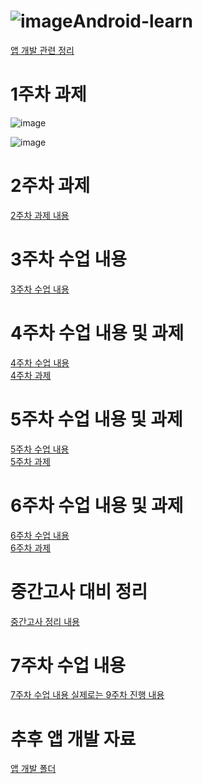 ![image](https://github.com/user-attachments/assets/e438672b-1d23-4470-8b7e-9c6b7b089319)Android-learn
==============

[앱 개발 관련 정리](https://github.com/Park-M-S/Android-learn/tree/main/%EC%95%B1%20%EB%A7%8C%EB%93%A4%EC%96%B4%EB%B3%B4%EA%B8%B0)


# 1주차 과제

![image](https://github.com/user-attachments/assets/031fccaf-3a61-409d-98ba-824c0935b08e)

![image](https://github.com/user-attachments/assets/28316b64-4819-4532-b546-4f2a49537892)


# 2주차 과제

[2주차 과제 내용](https://github.com/Park-M-S/SG-Android/blob/main/2%EC%A3%BC%EC%B0%A8%20%EA%B3%BC%EC%A0%9C.md)


# 3주차 수업 내용
[3주차 수업 내용](https://github.com/Park-M-S/SG-Android/blob/main/3%EC%A3%BC%EC%B0%A8%20%EC%88%98%EC%97%85%EB%82%B4%EC%9A%A9.md)

# 4주차 수업 내용 및 과제
[4주차 수업 내용](https://github.com/Park-M-S/SG-Android/blob/main/4%EC%A3%BC%EC%B0%A8%20%EC%88%98%EC%97%85%20%EB%82%B4%EC%9A%A9.md)<br/>
[4주차 과제](https://github.com/Park-M-S/SG-Android/blob/main/4%EC%A3%BC%EC%B0%A8%20%EA%B3%BC%EC%A0%9C.md)

# 5주차 수업 내용 및 과제
[5주차 수업 내용](https://github.com/Park-M-S/Android-learn/blob/main/5%EC%A3%BC%EC%B0%A8%20%EC%88%98%EC%97%85%20%EB%82%B4%EC%9A%A9.md)</br>
[5주차 과제](https://github.com/Park-M-S/Android-learn/blob/main/5%EC%A3%BC%EC%B0%A8%20%EA%B3%BC%EC%A0%9C.md)

# 6주차 수업 내용 및 과제
[6주차 수업 내용](https://github.com/Park-M-S/Android-learn/blob/main/6%EC%A3%BC%EC%B0%A8%20%EC%88%98%EC%97%85%20%EB%82%B4%EC%9A%A9.md)</br>
[6주차 과제](https://github.com/Park-M-S/Android-learn/blob/main/6%EC%A3%BC%EC%B0%A8%20%EA%B3%BC%EC%A0%9C.md)
# 중간고사 대비 정리
[중간고사 정리 내용](https://github.com/Park-M-S/Android-learn/blob/main/%EC%A4%91%EA%B0%84%EA%B3%A0%EC%82%AC%20%EC%A0%95%EB%A6%AC.md)

# 7주차 수업 내용
[7주차 수업 내용 실제로는 9주차 진행 내용](https://github.com/Park-M-S/Android-learn/blob/main/7%EC%A3%BC%EC%B0%A8%20%EA%B0%95%EC%9D%98%20%EB%82%B4%EC%9A%A9.md)

# 추후 앱 개발 자료
[앱 개발 폴더](https://github.com/Park-M-S/Android-learn/tree/main/%EC%95%B1%20%EB%A7%8C%EB%93%A4%EC%96%B4%EB%B3%B4%EA%B8%B0)
